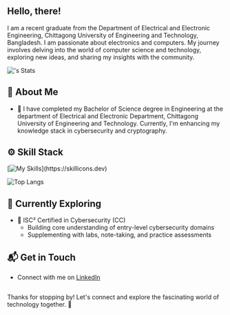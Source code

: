 ## Hello, there!

I am a recent graduate from the Department of Electrical and Electronic Engineering, Chittagong University of Engineering and Technology, Bangladesh. I am passionate about electronics and computers. My journey involves delving into the world of computer science and technology, exploring new ideas, and sharing my insights with the community.

![<username>'s Stats](https://github-readme-stats.vercel.app/api?username=skywalker478&show_icons=true&theme=transparent)  

## 🚀 About Me

- 🔭 I have completed my Bachelor of Science degree in Engineering at the department of Electrical and Electronic Department, Chittagong University of Engineering and Technology. Currently, I'm enhancing my knowledge stack in cybersecurity and cryptography.

## ⚙️ Skill Stack
[![My Skills](https://skillicons.dev/icons?i=c,cpp,python,r,matlab,arduino,docker,arch,linux,latex,)](https://skillicons.dev)

![Top Langs](https://github-readme-stats.vercel.app/api/top-langs/?username=skywalker478&layout=donut&theme=transparent)

## 🌱 Currently Exploring

- 🚀 ISC² Certified in Cybersecurity (CC)
  - Building core understanding of entry-level cybersecurity domains
  - Supplementing with labs, note-taking, and practice assessments

## 📬 Get in Touch

- Connect with me on [LinkedIn](https://www.linkedin.com/in/skywalker478)

##
Thanks for stopping by! Let's connect and explore the fascinating world of technology together. 🚀
<!--
**skywalker478/skywalker478** is a ✨ _special_ ✨ repository because its `README.md` (this file) appears on your GitHub profile.

Here are some ideas to get you started:

- 🔭 I’m currently working on ...
- 🌱 I’m currently learning ...
- 👯 I’m looking to collaborate on ...
- 🤔 I’m looking for help with ...
- 💬 Ask me about ...
- 📫 How to reach me: ...
- 😄 Pronouns: ...
- ⚡ Fun fact: ...
-->
